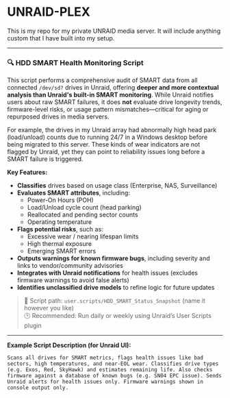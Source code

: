 # UNRAID-PLEX

This is my repo for my private UNRAID media server. It will include anything custom that I have built into my setup.

---

### 🔍 HDD SMART Health Monitoring Script

This script performs a comprehensive audit of SMART data from all connected `/dev/sd?` drives in Unraid, offering **deeper and more contextual analysis than Unraid's built-in SMART monitoring**. While Unraid notifies users about raw SMART failures, it does **not** evaluate drive longevity trends, firmware-level risks, or usage pattern mismatches—critical for aging or repurposed drives in media servers.

For example, the drives in my Unraid array had abnormally high head park (load/unload) counts due to running 24/7 in a Windows desktop before being migrated to this server. These kinds of wear indicators are not flagged by Unraid, yet they can point to reliability issues long before a SMART failure is triggered.

**Key Features:**

- **Classifies** drives based on usage class (Enterprise, NAS, Surveillance)
- **Evaluates SMART attributes**, including:
  - Power-On Hours (POH)
  - Load/Unload cycle count (head parking)
  - Reallocated and pending sector counts
  - Operating temperature
- **Flags potential risks**, such as:
  - Excessive wear / nearing lifespan limits
  - High thermal exposure
  - Emerging SMART errors
- **Outputs warnings for known firmware bugs**, including severity and links to vendor/community advisories
- **Integrates with Unraid notifications** for health issues (excludes firmware warnings to avoid false alerts)
- **Identifies unclassified drive models** to refine logic for future updates

> 📂 Script path: `user.scripts/HDD_SMART_Status_Snapshot` (name it however you like)  
> 🕒 Recommended: Run daily or weekly using Unraid’s User Scripts plugin

---

**Example Script Description (for Unraid UI):**

```text
Scans all drives for SMART metrics, flags health issues like bad sectors, high temperatures, and near-EOL wear. Classifies drive types (e.g. Exos, Red, SkyHawk) and estimates remaining life. Also checks firmware against a database of known bugs (e.g. SN04 EPC issue). Sends Unraid alerts for health issues only. Firmware warnings shown in console output only.
